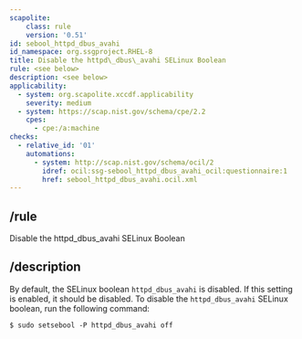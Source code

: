 ```yaml
---
scapolite:
    class: rule
    version: '0.51'
id: sebool_httpd_dbus_avahi
id_namespace: org.ssgproject.RHEL-8
title: Disable the httpd\_dbus\_avahi SELinux Boolean
rule: <see below>
description: <see below>
applicability:
  - system: org.scapolite.xccdf.applicability
    severity: medium
  - system: https://scap.nist.gov/schema/cpe/2.2
    cpes:
      - cpe:/a:machine
checks:
  - relative_id: '01'
    automations:
      - system: http://scap.nist.gov/schema/ocil/2
        idref: ocil:ssg-sebool_httpd_dbus_avahi_ocil:questionnaire:1
        href: sebool_httpd_dbus_avahi.ocil.xml
---
```



## /rule

Disable the httpd\_dbus\_avahi SELinux Boolean

## /description

By
default, the SELinux boolean `httpd_dbus_avahi` is disabled. If this
setting is enabled, it should be disabled. To disable the
`httpd_dbus_avahi` SELinux boolean, run the following command:

``` 
$ sudo setsebool -P httpd_dbus_avahi off
```
